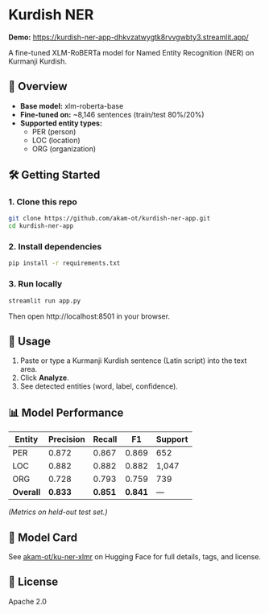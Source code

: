 # Kurdish NER  

**Demo:** https://kurdish-ner-app-dhkvzatwygtk8rvvgwbty3.streamlit.app/

A fine-tuned XLM-RoBERTa model for Named Entity Recognition (NER) on Kurmanji Kurdish.

## 📖 Overview

- **Base model:** xlm-roberta-base
- **Fine-tuned on:** ~8,146 sentences (train/test 80%/20%)
- **Supported entity types:**
  - PER (person)
  - LOC (location)
  - ORG (organization)

## 🛠️ Getting Started

### 1. Clone this repo

```bash
git clone https://github.com/akam-ot/kurdish-ner-app.git
cd kurdish-ner-app
```

### 2. Install dependencies

```bash
pip install -r requirements.txt
```

### 3. Run locally

```bash
streamlit run app.py
```

Then open http://localhost:8501 in your browser.

## 🚀 Usage

1. Paste or type a Kurmanji Kurdish sentence (Latin script) into the text area.
2. Click **Analyze**.
3. See detected entities (word, label, confidence).

## 📊 Model Performance

| Entity | Precision | Recall | F1 | Support |
|--------|-----------|--------|----|---------| 
| PER    | 0.872     | 0.867  | 0.869 | 652     |
| LOC    | 0.882     | 0.882  | 0.882 | 1,047   |
| ORG    | 0.728     | 0.793  | 0.759 | 739     |
| **Overall** | **0.833** | **0.851** | **0.841** | — |

*(Metrics on held-out test set.)*

## 📝 Model Card

See [akam-ot/ku-ner-xlmr](https://huggingface.co/akam-ot/ku-ner-xlmr) on Hugging Face for full details, tags, and license.


## 📄 License

Apache 2.0
